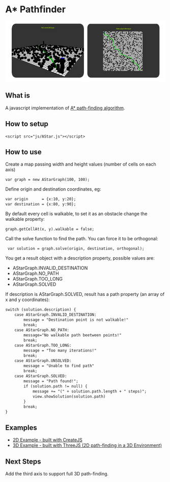 # A* Pathfinder

<p align="center">
  <img src="https://github.com/erosmarcon/astar-js/blob/master/images/screenshots/AStar-shot-1.png"/>
</p>

## What is
A javascript implementation of [A* path-finding algorithm](https://en.wikipedia.org/wiki/A*_search_algorithm).

## How to setup

    <script src="js/AStar.js"></script>

## How to use

Create a map passing width and height values (number of cells on each axis)

    var graph = new AStarGraph(100, 100);

Define origin and destination coordinates, eg:

    var origin      = {x:10, y:20};
    var destination = {x:80, y:90};

By default every cell is walkable, to set it as an obstacle change the walkable property:

    graph.getCellAt(x, y).walkable = false;


Call the solve function to find the path. You can force it to be orthogonal:

     var solution = graph.solve(origin, destination, orthogonal);


You get a result object with a description property, possible values are:

* AStarGraph.INVALID_DESTINATION
* AStarGraph.NO_PATH
* AStarGraph.TOO_LONG
* AStarGraph.SOLVED

If description is AStarGraph.SOLVED, result has a path property (an array of x and y coordinates):


    switch (solution.description) {
        case AStarGraph.INVALID_DESTINATION:
            message = "Destination point is not walkable!"
            break;
        case AStarGraph.NO_PATH:
            message="No walkable path beetween points!"
            break;
        case AStarGraph.TOO_LONG:
            message = "Too many iterations!"
            break;
        case AStarGraph.UNSOLVED:
            message = "Unable to find path"
            break;
        case AStarGraph.SOLVED:
            message = "Path found!";
            if (solution.path != null) {
                message += "(" + solution.path.length + " steps)";
                view.showSolution(solution.path)
            }
            break;
    }

## Examples

* [2D Example  - built with CreateJS](http://htmlpreview.github.io/?https://github.com/erosmarcon/astar-js/blob/master/examples/2d/index.html)
* [3D Example  - built with ThreeJS (2D path-finding in a 3D Environment)](http://htmlpreview.github.io/?https://github.com/erosmarcon/astar-js/blob/master/examples/3d/index.html)


## Next Steps

Add the third axis to support full 3D path-finding.

